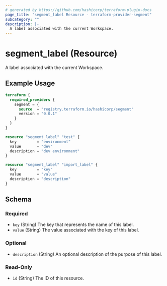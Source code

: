 ```yaml
---
# generated by https://github.com/hashicorp/terraform-plugin-docs
page_title: "segment_label Resource - terraform-provider-segment"
subcategory: ""
description: |-
  A label associated with the current Workspace.
---
```


# segment_label (Resource)

A label associated with the current Workspace.

## Example Usage

```terraform
terraform {
  required_providers {
    segment = {
      source  = "registry.terraform.io/hashicorp/segment"
      version = "0.0.1"
    }
  }
}

resource "segment_label" "test" {
  key         = "environment"
  value       = "dev"
  description = "dev environment"
}

resource "segment_label" "import_label" {
  key         = "key"
  value       = "value"
  description = "description"
}
```

<!-- schema generated by tfplugindocs -->
## Schema

### Required

- `key` (String) The key that represents the name of this label.
- `value` (String) The value associated with the key of this label.

### Optional

- `description` (String) An optional description of the purpose of this label.

### Read-Only

- `id` (String) The ID of this resource.
